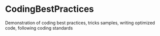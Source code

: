 # CodingBestPractices
Demonstration of coding best practices, tricks samples, writing optimized code, following coding standards
